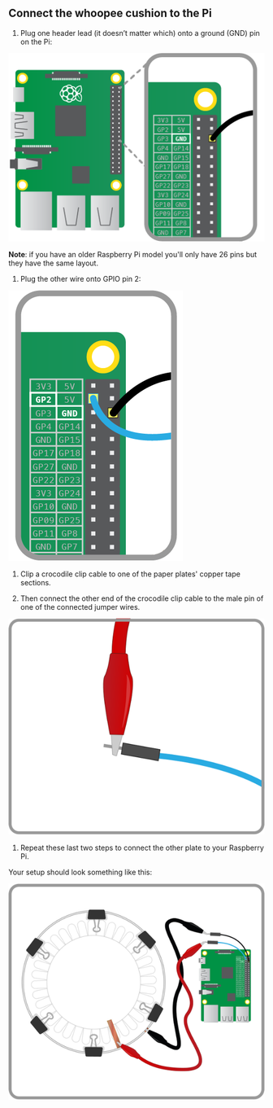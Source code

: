 ## Connect the whoopee cushion to the Pi

1. Plug one header lead (it doesn’t matter which) onto a ground (GND) pin on the Pi:

 ![](images/pi-gnd-connection.png)

 **Note**: if you have an older Raspberry Pi model you'll only have 26 pins but they have the same layout.

1. Plug the other wire onto GPIO pin 2:

 ![](images/pi-gpio2-connection.png)

1. Clip a crocodile clip cable to one of the paper plates' copper tape sections.

1. Then connect the other end of the crocodile clip cable to the male pin of one of the connected jumper wires. 

 ![](images/Whoopi-Cushion_Diagram_2.png)

1. Repeat these last two steps to connect the other plate to your Raspberry Pi.

 Your setup should look something like this:

 ![](images/Whoopi-Cushion_Diagram_3.png)
 


